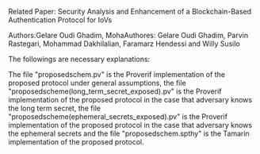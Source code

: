 Related Paper: Security Analysis and Enhancement of a Blockchain-Based Authentication Protocol for IoVs

Authors:Gelare Oudi Ghadim, MohaAuthores: Gelare Oudi Ghadim, Parvin Rastegari, Mohammad Dakhilalian, Faramarz Hendessi and Willy Susilo 

The followings are necessary explanations:

The file "proposedschem.pv" is the Proverif implementation of the proposed protocol under general assumptions, the file "proposedscheme(long_term_secret_exposed).pv" is the Proverif implementation of the proposed protocol in the case that adversary knows the long term secret, the file "proposedscheme(ephemeral_secrets_exposed).pv" is the Proverif implementation of the proposed protocol in the case that adversary knows the ephemeral secrets and the file "proposedschem.spthy" is the Tamarin implementation of the proposed protocol.
